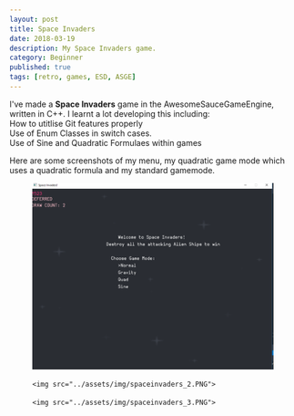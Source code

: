 ```yaml
---
layout: post 
title: Space Invaders
date: 2018-03-19
description: My Space Invaders game. 
category: Beginner
published: true
tags: [retro, games, ESD, ASGE]
---
```


I've made a <b>Space Invaders</b> game in the AwesomeSauceGameEngine, written in C++.
I learnt a lot developing this including:<br />
How to utitlise Git features properly <br />
Use of Enum Classes in switch cases. <br />
Use of Sine and Quadratic Formulaes within games

Here are some screenshots of my menu, my quadratic game mode which uses a quadratic formula and my standard gamemode.

<figure>
	<img src="../assets/img/spaceinvaders_1.PNG">
  
    <img src="../assets/img/spaceinvaders_2.PNG">
    
	<img src="../assets/img/spaceinvaders_3.PNG">
</figure>

